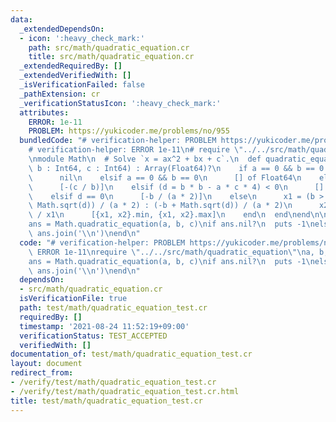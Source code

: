 ```yaml
---
data:
  _extendedDependsOn:
  - icon: ':heavy_check_mark:'
    path: src/math/quadratic_equation.cr
    title: src/math/quadratic_equation.cr
  _extendedRequiredBy: []
  _extendedVerifiedWith: []
  _isVerificationFailed: false
  _pathExtension: cr
  _verificationStatusIcon: ':heavy_check_mark:'
  attributes:
    ERROR: 1e-11
    PROBLEM: https://yukicoder.me/problems/no/955
  bundledCode: "# verification-helper: PROBLEM https://yukicoder.me/problems/no/955\n\
    # verification-helper: ERROR 1e-11\n# require \"../../src/math/quadratic_equation\"\
    \nmodule Math\n  # Solve `x = ax^2 + bx + c`.\n  def quadratic_equation(a : Int64,\
    \ b : Int64, c : Int64) : Array(Float64)?\n    if a == 0 && b == 0 && c == 0\n\
    \      nil\n    elsif a == 0 && b == 0\n      [] of Float64\n    elsif a == 0\n\
    \      [-(c / b)]\n    elsif (d = b * b - a * c * 4) < 0\n      [] of Float64\n\
    \    elsif d == 0\n      [-b / (a * 2)]\n    else\n      x1 = (b > 0) ? (-b -\
    \ Math.sqrt(d)) / (a * 2) : (-b + Math.sqrt(d)) / (a * 2)\n      x2 = (c / a)\
    \ / x1\n      [{x1, x2}.min, {x1, x2}.max]\n    end\n  end\nend\n\na, b, c = read_line.split.map(&.to_i64)\n\
    ans = Math.quadratic_equation(a, b, c)\nif ans.nil?\n  puts -1\nelse\n  puts ans.size,\
    \ ans.join('\\n')\nend\n"
  code: "# verification-helper: PROBLEM https://yukicoder.me/problems/no/955\n# verification-helper:\
    \ ERROR 1e-11\nrequire \"../../src/math/quadratic_equation\"\na, b, c = read_line.split.map(&.to_i64)\n\
    ans = Math.quadratic_equation(a, b, c)\nif ans.nil?\n  puts -1\nelse\n  puts ans.size,\
    \ ans.join('\\n')\nend\n"
  dependsOn:
  - src/math/quadratic_equation.cr
  isVerificationFile: true
  path: test/math/quadratic_equation_test.cr
  requiredBy: []
  timestamp: '2021-08-24 11:52:19+09:00'
  verificationStatus: TEST_ACCEPTED
  verifiedWith: []
documentation_of: test/math/quadratic_equation_test.cr
layout: document
redirect_from:
- /verify/test/math/quadratic_equation_test.cr
- /verify/test/math/quadratic_equation_test.cr.html
title: test/math/quadratic_equation_test.cr
---
```

